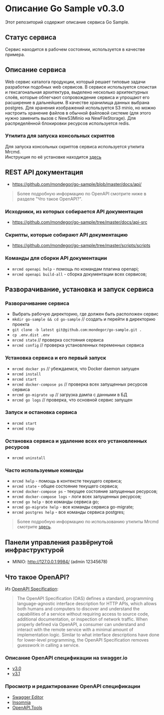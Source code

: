 # Описание Go Sample v0.3.0
Этот репозиторий содержит описание сервиса Go Sample.

## Статус сервиса
Сервис находится в рабочем состоянии, используется в качестве примера.

## Описание сервиса
Web сервис каталога продукции, который решает типовые задачи разработки подобных web сервисов.
В сервисе используется слоистая и гексагональная архитектура, выделено несколько архитектурных слоёв, которые облегчают сопровождение сервиса и упрощают его расширение в дальнейшем. В качестве хранилища данных выбрана postgres. Для хранения изображений используется S3 minio, но можно настроить хранение файлов в обычной файловой системе (для этого нужно заменить вызов с NewS3Minio на NewFileStorage). Для распределённой блокировки ресурсов используется redis.

### Утилита для запуска консольных скриптов
Для запуска консольных скриптов сервиса используется утилита Mrcmd.\
Инструкция по её установке находится [здесь](https://github.com/mondegor/mrcmd#readme)

## REST API документация
- https://github.com/mondegor/go-sample/blob/master/docs/api/

> Более подробную информацию по OpenAPI смотрите ниже в разделе "Что такое OpenAPI?".

### Исходники, из которых собирается API документация
- https://github.com/mondegor/go-sample/tree/master/docs/api-src

### Скрипты, которые собирают API документацию
- https://github.com/mondegor/go-sample/tree/master/scripts/scripts

### Команды для сборки API документации
- `mrcmd openapi help` - помощь по командам плагина openapi;
- `mrcmd openapi build-all` - сборка документации всех сервисов;

## Разворачивание, установка и запуск сервиса

### Разворачивание сервиса
- Выбрать рабочую директорию, где должен быть расположен сервис
- `mkdir go-sample && cd go-sample` // создать и перейти в директорию проекта
- `git clone -b latest git@github.com:mondegor/go-sample.git .`
- `cp .env.dist .env`
- `mrcmd state` // проверка состояния сервиса
- `mrcmd config` // проверка установленных переменных сервиса

### Установка сервиса и его первый запуск
- `mrcmd docker ps` // убеждаемся, что Docker daemon запущен
- `mrcmd install`
- `mrcmd start`
- `mrcmd docker-compose ps` // проверка всех запущенных ресурсов сервиса
- `mrcmd go-migrate up` // загрузка дампа с данными в БД
- `mrcmd go logs` // проверка, что основной сервис запущен

### Запуск и остановка сервиса
- `mrcmd start`
- `mrcmd stop`

### Остановка сервиса и удаление всех его установленных ресурсов
- `mrcmd uninstall`

### Часто используемые команды
- `mrcmd help` - помощь в контексте текущего сервиса;
- `mrcmd state` - общее состояние текущего сервиса;
- `mrcmd docker-compose ps` - текущее состояние запущенных ресурсов;
- `mrcmd docker-compose logs` - логи всех запущенных ресурсов;
- `mrcmd go help` - все команды сервиса go;
- `mrcmd go-migrate help` - все команды сервиса go-migrate;
- `mrcmd postgres help` - все команды сервиса postgres;

> Более подробную информацию по использованию утилиты Mrcmd смотрите [здесь](https://github.com/mondegor/mrcmd#readme).

## Панели управления развёрнутой инфраструктурой
- MINIO: http://127.0.0.1:9984/ (admin 12345678)

## Что такое OpenAPI?
Из [OpenAPI Specification](https://github.com/OAI/OpenAPI-Specification):

> The OpenAPI Specification (OAS) defines a standard, programming language-agnostic interface description for HTTP APIs, which allows both humans and computers to discover and understand the capabilities of a service without requiring access to source code, additional documentation, or inspection of network traffic. When properly defined via OpenAPI, a consumer can understand and interact with the remote service with a minimal amount of implementation logic. Similar to what interface descriptions have done for lower-level programming, the OpenAPI Specification removes guesswork in calling a service.

### Описание OpenAPI спецификации на swagger.io
- [v3.0](https://swagger.io/specification/v3/)
- [v3.1](https://swagger.io/specification/)

### Просмотр и редактирование OpenAPI спецификации
- [Swagger Editor](https://editor.swagger.io/)
- [Insomnia](https://insomnia.rest/download)
- [OpenAPI.Tools](https://openapi.tools/)